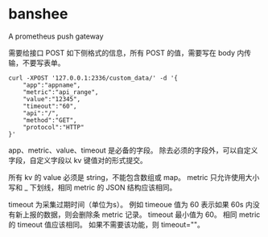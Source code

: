 # banshee

A prometheus push gateway

需要给接口 POST 如下侧格式的信息，所有 POST 的值，需要写在 body 内传输，不要写表单。

```
curl -XPOST '127.0.0.1:2336/custom_data/' -d '{
    "app":"appname",
    "metric":"api_range",
    "value":"12345",
    "timeout":"60",
    "api":"/",
    "method":"GET",
    "protocol":"HTTP"
}'
```

app、metric、value、timeout 是必备的字段。
除去必须的字段外，可以自定义字段，自定义字段以 kv 键值对的形式提交。

所有 kv 的 value 必须是 string，不能包含数组或 map。
metric 只允许使用大小写和 _ 下划线，相同 metric 的 JSON 结构应该相同。

timeout 为采集过期时间（单位为s）。
例如 timeoue 值为 60 表示如果 60s 内没有新上报的数据，则会删除条 metric 记录。
timeout 最小值为 60。
相同 metric 的 timeout 值应该相同。
如果不需要该功能，则 timeout=""。
